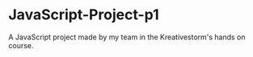 # JavaScript-Project-p1
A JavaScript project made by my team in the Kreativestorm's hands on course.
